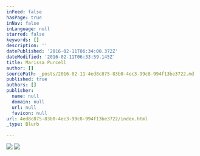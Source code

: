 ```yaml
---
inFeed: false
hasPage: true
inNav: false
inLanguage: null
starred: false
keywords: []
description: ''
datePublished: '2016-02-11T06:34:00.372Z'
dateModified: '2016-02-11T06:33:59.145Z'
title: Marissa Purcell
author: []
sourcePath: _posts/2016-02-11-4ed8c875-83b0-4ec3-99c8-994f13be3722.md
published: true
authors: []
publisher:
  name: null
  domain: null
  url: null
  favicon: null
url: 4ed8c875-83b0-4ec3-99c8-994f13be3722/index.html
_type: Blurb

---
```

![](https://the-grid-user-content.s3-us-west-2.amazonaws.com/19b3b0bd-3c3f-4dfc-a119-79b23705b339.jpg)
![](https://s3-us-west-2.amazonaws.com/the-grid-img/p/4c650b7bb21a18d723ce282b64f35c3fb1922096.jpg)